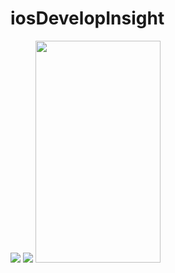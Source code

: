 # iosDevelopInsight
![](./iosDevelopInsight/美团总结/效果图/20150716151051443.jpg)
![](效果图/20150716151051443.jpg)
<img src="http://images2015.cnblogs.com/blog/805854/201605/805854-20160505172615997-1988823651.png" width="200" height="355">

